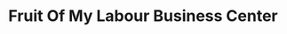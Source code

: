 ---
title: "Fruit Of My Labour Business Center"
url: /gbarnga/fruit-of-my-labour-business-center/
shop: convenience
---